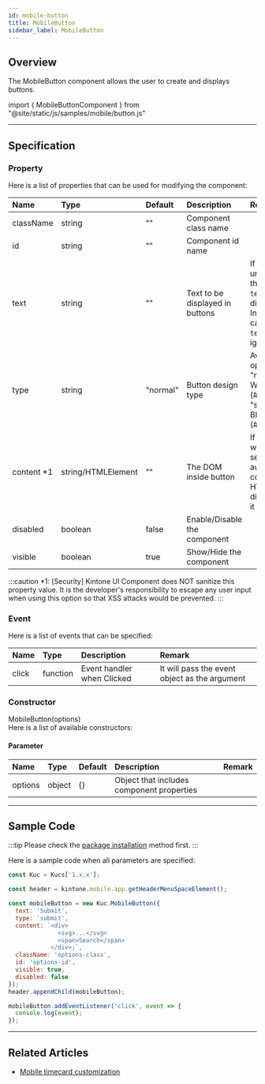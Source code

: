 ```yaml
---
id: mobile-button
title: MobileButton
sidebar_label: MobileButton
---
```


## Overview

The MobileButton component allows the user to create and displays buttons.

import { MobileButtonComponent } from "@site/static/js/samples/mobile/button.js"

<MobileButtonComponent />

---

## Specification

### Property

Here is a list of properties that can be used for modifying the component:

| Name | Type | Default | Description | Remark |
| :--- | :--- | :--- | :--- | :--- |
| className | string | ""  | Component class name |  |
| id | string | ""  | Component id name |  |
| text | string | ""  | Text to be displayed in buttons | If `content` is unspecified, the value of `text` will be displayed<br/>In other cases, the `text` will be ignored |
| type | string | "normal"  | Button design type | Available options:<br/>"normal" : White (#ffffff)<br/>"submit" : Blue (#206694) |
| content *1 | string/HTMLElement | ""  | The DOM inside button | If a string with HTML is set, it will be automatically converted to HTML and displayed as it is |
| disabled | boolean | false | Enable/Disable the component | |
| visible | boolean | true | Show/Hide the component | |

:::caution
*1: [Security] Kintone UI Component does NOT sanitize this property value. It is the developer's responsibility to escape any user input when using this option so that XSS attacks would be prevented.
:::

### Event

Here is a list of events that can be specified:

| Name | Type | Description | Remark |
| :--- | :--- | :--- | :--- |
| click | function | Event handler when Clicked | It will pass the event object as the argument |

### Constructor

MobileButton(options)<br/>
Here is a list of available constructors:

#### Parameter

| Name | Type | Default | Description | Remark |
| :--- | :--- | :--- | :--- | :--- |
| options | object | {} | Object that includes component properties |  |

---

## Sample Code

:::tip
Please check the [package installation](../../getting-started/quick-start#installation) method first.
:::

Here is a sample code when all parameters are specified:

```javascript
const Kuc = Kucs['1.x.x'];

const header = kintone.mobile.app.getHeaderMenuSpaceElement();

const mobileButton = new Kuc.MobileButton({
  text: 'Submit',
  type: 'submit',
  content: `<div>
              <svg>...</svg>
              <span>Search</span>
            </div>;`,
  className: 'options-class',
  id: 'options-id',
  visible: true,
  disabled: false
});
header.appendChild(mobileButton);

mobileButton.addEventListener('click', event => {
  console.log(event);
});
```

---

## Related Articles

- [Mobile timecard customization](../../guides/mobile-timecard-customization.md)
